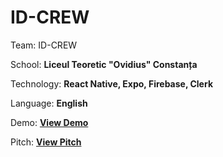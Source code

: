 # ID-CREW
Team: ID-CREW

School: **Liceul Teoretic "Ovidius" Constanța**

Technology: **React Native, Expo, Firebase, Clerk**

Language: **English**

Demo:    **[View Demo](https://www.youtube.com/watch?v=z_ytXLIJF10)**

Pitch:    **[View Pitch](https://youtu.be/YKjinVdTiFA)**


